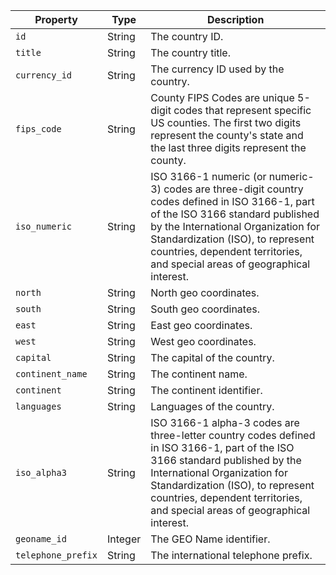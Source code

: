 | Property | Type | Description |
| -------- | ---- | ----------- |
| `id` | String | The country ID. |
| `title` | String | The country title. |
| `currency_id` | String | The currency ID used by the country. |
| `fips_code` | String | County FIPS Codes are unique 5-digit codes that represent specific US counties. The first two digits represent the county's state and the last three digits represent the county. |
| `iso_numeric` | String | ISO 3166-1 numeric (or numeric-3) codes are three-digit country codes defined in ISO 3166-1, part of the ISO 3166 standard published by the International Organization for Standardization (ISO), to represent countries, dependent territories, and special areas of geographical interest. |
| `north` | String | North geo coordinates. |
| `south` | String | South geo coordinates. |
| `east` | String | East geo coordinates. |
| `west` | String | West geo coordinates. |
| `capital` | String | The capital of the country. |
| `continent_name` | String | The continent name. |
| `continent` | String | The continent identifier. |
| `languages` | String | Languages of the country. |
| `iso_alpha3` | String | ISO 3166-1 alpha-3 codes are three-letter country codes defined in ISO 3166-1, part of the ISO 3166 standard published by the International Organization for Standardization (ISO), to represent countries, dependent territories, and special areas of geographical interest. |
| `geoname_id` | Integer | The GEO Name identifier. |
| `telephone_prefix` | String | The international telephone prefix. |
